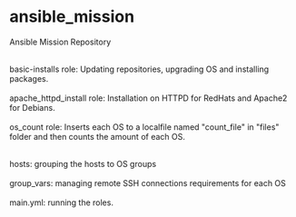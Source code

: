 # ansible_mission
Ansible Mission Repository


</br>basic-installs role: Updating repositories, upgrading OS and installing packages.</br>
</br>apache_httpd_install role: Installation on HTTPD for RedHats and Apache2 for Debians.</br>
</br>os_count role: Inserts each OS to a localfile named "count_file" in "files" folder and then counts the amount of each OS.</br>

</br>hosts: grouping the hosts to OS groups</br>
</br>group_vars: managing remote SSH connections requirements for each OS</br>
</br>main.yml: running the roles.</br>
